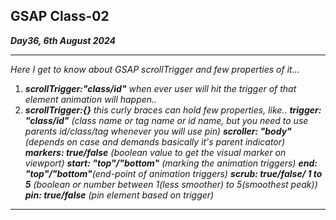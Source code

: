 ## GSAP Class-02
***Day36, 6th August 2024***
***
 _Here I get to know about GSAP scrollTrigger and few properties of it..._

 1. _***scrollTrigger:"class/id"*** when ever user will hit the trigger of that element animation will happen.._
 2. _***scrollTrigger:{}*** this curly braces can hold few properties, like.._
            _**trigger: "class/id"** (class name or tag name or id name, but you need to use parents id/class/tag whenever you will use pin)_ 
            _**scroller: "body"** (depends on case and demands basically it's parent indicator)_ 
            _**markers: true/false** (boolean value to get the visual marker on viewport)_
            _**start: "top"/"bottom"** (marking the animation triggers)_
            _**end: "top"/"bottom"**(end-point of animation triggers)_
            _**scrub: true/false/ 1 to 5** (boolean or number between 1(less smoother) to 5(smoothest peak))_
            _**pin: true/false** (pin element based on trigger)_

****


